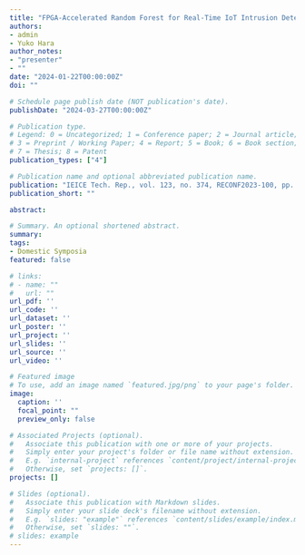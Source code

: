 ```yaml
---
title: "FPGA-Accelerated Random Forest for Real-Time IoT Intrusion Detection"
authors:
- admin
- Yuko Hara
author_notes:
- "presenter"
- ""
date: "2024-01-22T00:00:00Z"
doi: ""

# Schedule page publish date (NOT publication's date).
publishDate: "2024-03-27T00:00:00Z"

# Publication type.
# Legend: 0 = Uncategorized; 1 = Conference paper; 2 = Journal article;
# 3 = Preprint / Working Paper; 4 = Report; 5 = Book; 6 = Book section;
# 7 = Thesis; 8 = Patent
publication_types: ["4"]

# Publication name and optional abbreviated publication name.
publication: "IEICE Tech. Rep., vol. 123, no. 374, RECONF2023-100, pp. 99-104, Jan. 2024"
publication_short: ""

abstract: 

# Summary. An optional shortened abstract.
summary: 
tags:
- Domestic Symposia
featured: false

# links:
# - name: ""
#   url: ""
url_pdf: ''
url_code: ''
url_dataset: ''
url_poster: ''
url_project: ''
url_slides: ''
url_source: ''
url_video: ''

# Featured image
# To use, add an image named `featured.jpg/png` to your page's folder. 
image:
  caption: ''
  focal_point: ""
  preview_only: false

# Associated Projects (optional).
#   Associate this publication with one or more of your projects.
#   Simply enter your project's folder or file name without extension.
#   E.g. `internal-project` references `content/project/internal-project/index.md`.
#   Otherwise, set `projects: []`.
projects: []

# Slides (optional).
#   Associate this publication with Markdown slides.
#   Simply enter your slide deck's filename without extension.
#   E.g. `slides: "example"` references `content/slides/example/index.md`.
#   Otherwise, set `slides: ""`.
# slides: example
---
```



